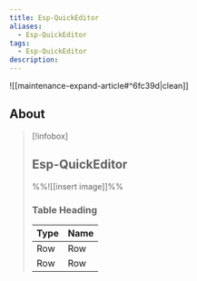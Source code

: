 ```yaml
---
title: Esp-QuickEditor
aliases:
  - Esp-QuickEditor
tags:
  - Esp-QuickEditor
description:
---
```


![[maintenance-expand-article#^6fc39d|clean]]

## About

> [!infobox]
> 
> ## Esp-QuickEditor
> 
> %%![[insert image]]%%
> 
> ### Table Heading
> 
> | Type | Name |
> | --- | --- |
> | Row | Row |
> | Row | Row |